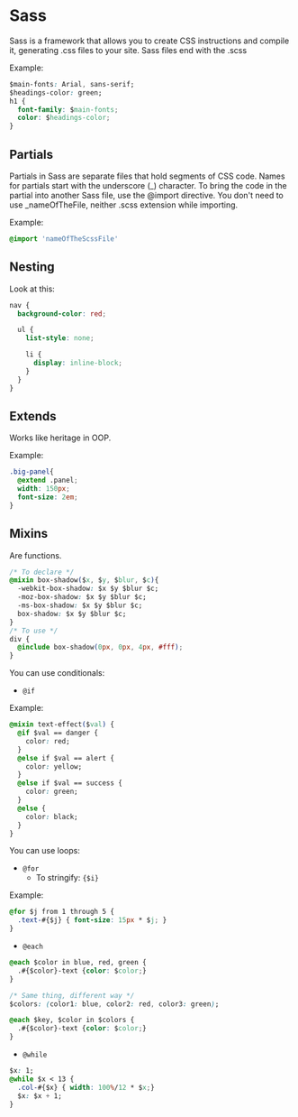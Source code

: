 # Sass

Sass is a framework that allows you to create CSS instructions and compile it, generating .css files to your site.
Sass files end with the .scss

Example:
```css
$main-fonts: Arial, sans-serif;
$headings-color: green;
h1 {
  font-family: $main-fonts;
  color: $headings-color;
}
```

## Partials
Partials in Sass are separate files that hold segments of CSS code.
Names for partials start with the underscore (_) character.
To bring the code in the partial into another Sass file, use the @import directive.
You don't need to use _nameOfTheFile, neither .scss extension while importing.

Example:

```css
@import 'nameOfTheScssFile'
```

## Nesting

Look at this:

```css
nav {
  background-color: red;

  ul {
    list-style: none;

    li {
      display: inline-block;
    }
  }
}
```
## Extends

Works like heritage in OOP.

Example:
```css
.big-panel{
  @extend .panel;
  width: 150px;
  font-size: 2em;
}
```

## Mixins

Are functions.

```css
/* To declare */
@mixin box-shadow($x, $y, $blur, $c){ 
  -webkit-box-shadow: $x $y $blur $c;
  -moz-box-shadow: $x $y $blur $c;
  -ms-box-shadow: $x $y $blur $c;
  box-shadow: $x $y $blur $c;
}
/* To use */
div {
  @include box-shadow(0px, 0px, 4px, #fff);
}
```

You can use conditionals:
- `@if`

Example:
```css
@mixin text-effect($val) {
  @if $val == danger {
    color: red;
  }
  @else if $val == alert {
    color: yellow;
  }
  @else if $val == success {
    color: green;
  }
  @else {
    color: black;
  }
}
```

You can use loops:
- `@for`
  - To stringify: `{$i}`

Example:

```css
@for $j from 1 through 5 {
  .text-#{$j} { font-size: 15px * $j; }
}
```

- `@each`

```css
@each $color in blue, red, green {
  .#{$color}-text {color: $color;}
}
```
```css
/* Same thing, different way */
$colors: (color1: blue, color2: red, color3: green);

@each $key, $color in $colors {
  .#{$color}-text {color: $color;}
}
```

- `@while`

```css
$x: 1;
@while $x < 13 {
  .col-#{$x} { width: 100%/12 * $x;}
  $x: $x + 1;
}
```


